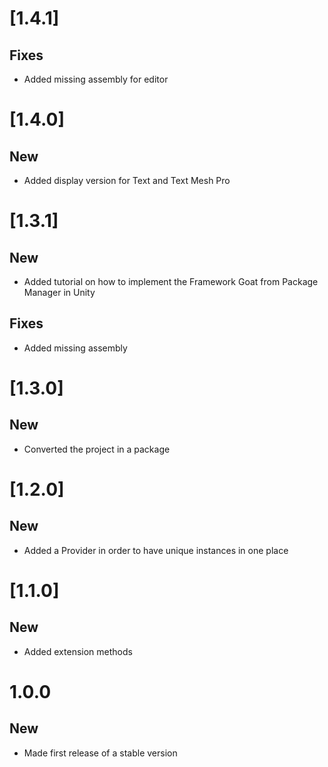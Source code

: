 # [1.4.1]

## Fixes

- Added missing assembly for editor

# [1.4.0]

## New

- Added display version for Text and Text Mesh Pro

# [1.3.1]

## New

- Added tutorial on how to implement the Framework Goat from Package Manager in Unity

## Fixes

- Added missing assembly

# [1.3.0]

## New
- Converted the project in a package

# [1.2.0]

## New

- Added a Provider in order to have unique instances in one place

# [1.1.0]

## New

- Added extension methods

# 1.0.0

## New

- Made first release of a stable version